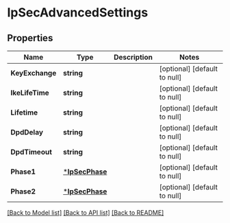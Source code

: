 # IpSecAdvancedSettings

## Properties
Name | Type | Description | Notes
------------ | ------------- | ------------- | -------------
**KeyExchange** | **string** |  | [optional] [default to null]
**IkeLifeTime** | **string** |  | [optional] [default to null]
**Lifetime** | **string** |  | [optional] [default to null]
**DpdDelay** | **string** |  | [optional] [default to null]
**DpdTimeout** | **string** |  | [optional] [default to null]
**Phase1** | [***IpSecPhase**](IPSecPhase.md) |  | [optional] [default to null]
**Phase2** | [***IpSecPhase**](IPSecPhase.md) |  | [optional] [default to null]

[[Back to Model list]](../README.md#documentation-for-models) [[Back to API list]](../README.md#documentation-for-api-endpoints) [[Back to README]](../README.md)

